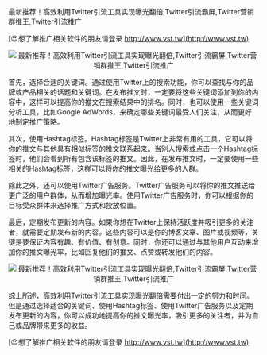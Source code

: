 最新推荐！高效利用Twitter引流工具实现曝光翻倍,Twitter引流霸屏,Twitter营销群推王,Twitter引流推广

[😍想了解推广相关软件的朋友请登录 http://www.vst.tw](http://www.vst.tw)

 <center><img src="https://vst.tw/MP4/tuiguang/png/4.png" alt="最新推荐！高效利用Twitter引流工具实现曝光翻倍,Twitter引流霸屏,Twitter营销群推王,Twitter引流推广"></center>

首先，选择合适的关键词。通过使用Twitter上的搜索功能，你可以查找与你的品牌或产品相关的话题和关键词。在发布推文时，一定要将这些关键词添加到你的内容中，这样可以提高你的推文在搜索结果中的排名。同时，也可以使用一些关键词分析工具，比如Google AdWords，来确定哪些关键词最受人们关注，从而更好地制定推广策略。

其次，使用Hashtag标签。Hashtag标签是Twitter上非常有用的工具，它可以将你的推文与其他具有相似标签的推文联系起来。当别人搜索或点击一个Hashtag标签时，他们会看到所有包含该标签的推文。因此，在发布推文时，一定要使用一些相关的Hashtag标签，这样可以将你的推文曝光给更多的人群。

除此之外，还可以使用Twitter广告服务。Twitter广告服务可以将你的推文推送给更广泛的用户群体，从而增加曝光率。使用Twitter广告服务时，你可以根据你的目标受众群体来选择推广方式和投放位置。

最后，定期发布更新的内容。如果你想在Twitter上保持活跃度并吸引更多的关注者，就需要定期发布新的内容。这些内容可以是你的博客文章、图片或视频等，关键是要保证内容有趣、有价值、有创意。同时，你还可以通过与其他用户互动来增加你的推文曝光率，比如回复他们的推文、点赞或转发他们的内容。

 <center><img src="https://vst.tw/MP4/tuiguang/png/8.png" alt="最新推荐！高效利用Twitter引流工具实现曝光翻倍,Twitter引流霸屏,Twitter营销群推王,Twitter引流推广"></center>

综上所述，高效利用Twitter引流工具实现曝光翻倍需要付出一定的努力和时间。但是通过选择适合的关键词、使用Hashtag标签、使用Twitter广告服务以及定期发布更新的内容，你可以成功地提高你的推文曝光率，吸引更多的关注者，并为自己或品牌带来更多的收益。

[😍想了解推广相关软件的朋友请登录 http://www.vst.tw](http://www.vst.tw)




